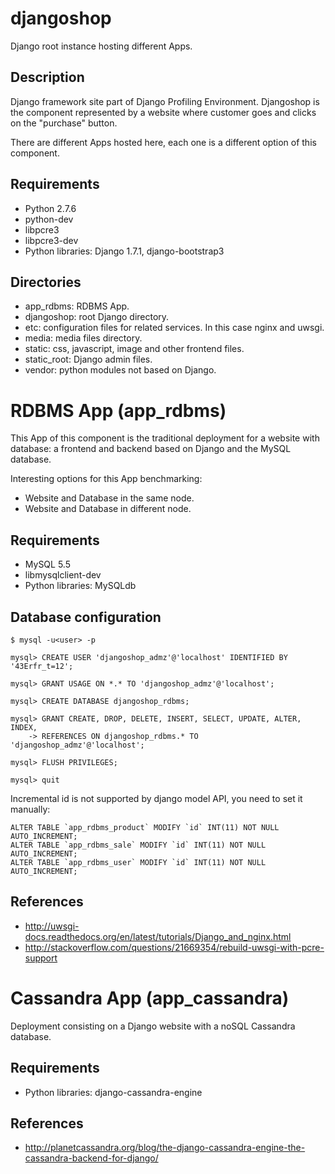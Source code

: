 djangoshop
==========

Django root instance hosting different Apps.


Description
-----------

Django framework site part of Django Profiling Environment. Djangoshop is the
component represented by a website where customer goes and clicks on the 
"purchase" button.

There are different Apps hosted here, each one is a different option of this
component. 


Requirements
------------

* Python 2.7.6
* python-dev
* libpcre3
* libpcre3-dev
* Python libraries: Django 1.7.1, django-bootstrap3


Directories
-----------

* app_rdbms: RDBMS App.
* djangoshop: root Django directory.
* etc: configuration files for related services. In this case nginx and uwsgi.
* media: media files directory.
* static: css, javascript, image and other frontend files.
* static_root: Django admin files.
* vendor: python modules not based on Django.


RDBMS App (app_rdbms)
=====================

This App of this component is the traditional deployment for a website with
database: a frontend and backend based on Django and the MySQL database.

Interesting options for this App benchmarking:

* Website and Database in the same node.
* Website and Database in different node.


Requirements
------------

* MySQL 5.5
* libmysqlclient-dev
* Python libraries: MySQLdb
	

Database configuration
----------------------

```
$ mysql -u<user> -p

mysql> CREATE USER 'djangoshop_admz'@'localhost' IDENTIFIED BY '43Erfr_t=12';

mysql> GRANT USAGE ON *.* TO 'djangoshop_admz'@'localhost';

mysql> CREATE DATABASE djangoshop_rdbms;

mysql> GRANT CREATE, DROP, DELETE, INSERT, SELECT, UPDATE, ALTER, INDEX,
    -> REFERENCES ON djangoshop_rdbms.* TO 'djangoshop_admz'@'localhost';
	
mysql> FLUSH PRIVILEGES;

mysql> quit
```

Incremental id is not supported by django model API, you need to set it
manually:

```
ALTER TABLE `app_rdbms_product` MODIFY `id` INT(11) NOT NULL AUTO_INCREMENT;
ALTER TABLE `app_rdbms_sale` MODIFY `id` INT(11) NOT NULL AUTO_INCREMENT;
ALTER TABLE `app_rdbms_user` MODIFY `id` INT(11) NOT NULL AUTO_INCREMENT;
```


References
----------

* http://uwsgi-docs.readthedocs.org/en/latest/tutorials/Django_and_nginx.html
* http://stackoverflow.com/questions/21669354/rebuild-uwsgi-with-pcre-support



Cassandra App (app_cassandra)
=============================

Deployment consisting on a Django website with a noSQL Cassandra database.


Requirements
------------

* Python libraries: django-cassandra-engine


References
----------

* http://planetcassandra.org/blog/the-django-cassandra-engine-the-cassandra-backend-for-django/